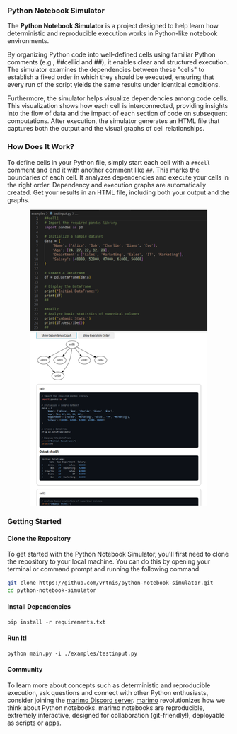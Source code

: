 ### Python Notebook Simulator

The **Python Notebook Simulator** is a project designed to help learn how deterministic and reproducible execution works in Python-like notebook environments. 

By organizing Python code into well-defined cells using familiar Python comments (e.g., ##cellid and ##), it enables clear and structured execution. The simulator examines the dependencies between these "cells" to establish a fixed order in which they should be executed, ensuring that every run of the script yields the same results under identical conditions.

Furthermore, the simulator helps visualize dependencies among code cells. This visualization shows how each cell is interconnected, providing insights into the flow of data and the impact of each section of code on subsequent computations. After execution, the simulator generates an HTML file that captures both the output and the visual graphs of cell relationships. 

### How Does It Work?

To define cells in your Python file, simply start each cell with a `##cell` comment and end it with another comment like `##`. This marks the boundaries of each cell.
It analyzes dependencies and execute your cells in the right order. Dependency and execution graphs are automatically created. Get your results in an HTML file, including both your output and the graphs.

<p align="center">
  <img src="images/test_input.png" alt="Test Input" width="400"/>
  <img src="images/test_output.png" alt="Test Output" width="400"/>
</p>


### Getting Started

#### Clone the Repository

To get started with the Python Notebook Simulator, you'll first need to clone the repository to your local machine. You can do this by opening your terminal or command prompt and running the following command:

```bash
git clone https://github.com/vrtnis/python-notebook-simulator.git
cd python-notebook-simulator
```


#### Install Dependencies 

```
pip install -r requirements.txt
```

#### Run It!

```
python main.py -i ./examples/testinput.py

```
#### Community

To learn more about concepts such as deterministic and reproducible execution, ask questions and connect with other Python enthusiasts, consider joining the [marimo Discord server](https://discord.gg/JE7nhX6mD8). [marimo](https://marimo.io) revolutionizes how we think about Python notebooks. marimo notebooks are reproducible, extremely interactive, designed for collaboration (git-friendly!), deployable as scripts or apps. 



